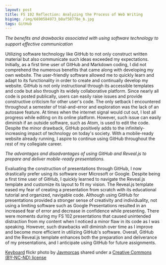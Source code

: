 ```yaml
---
layout: post
title: FS 102 Reflection: Analyzing the Process of Web Writing
bigimg: /img/6690584973_b0af50778e_b.jpg
tags: GitHub
---
```

*The beneﬁts and drawbacks associated with using software technology to support eﬀective communication*

Utilizing software technology like GitHub to not only construct written material but also communicate such ideas exceeded my expectations. Initially, as a first time user of GitHub and Markdown coding, I did not comprehend the numerous benefits that came along with developing my own website. The user-friendly software allowed me to quickly learn and adapt to its functionality in order to create and continually develop my website. GitHub is not only instructional through its accessible templates and code but also through its widely collaborative platform. Since nearly all code is posted publically, users can easily raise issues and provide constructive criticism for other user's code. The only setback I encountered throughout a semester of trial-and-error and exploration was the lack of an autosave feature. At times when the internet signal would cut out, I lost all progress while editing on its online platform. However, such issue can easily diminish if an outside software, such as Atom, is used to edit the code. Despite the minor drawback, GitHub positively adds to the infinitely-increasing impact of technology on today's society. With a mobile-ready website already running, I aspire to continue using GitHub throughout the rest of my collegiate career.

*The advantages and disadvantages of using GitHub and Reveal.js to prepare and deliver mobile-ready presentations.*

Evaluating the construction of presentations through GitHub, I now drastically prefer using its software over Microsoft or Google. Despite being a first time user of GitHub, I quickly learned to navigate the Reveal.js template and customize its layout to fit my vision. The Reveal.js template eased my fear of creating a presentation from scratch with its educational tutorial and organized, navigable code. Although using GitHub for presentations provided a stronger sense of creativity and individuality, not using a limiting software such as Google Presentations resulted in an increased fear of error and decrease in confidence while presenting. There were moments during my FS 102 presentations that caused unintended distraction from my content when I noticed a minor flaw in its code as I was speaking. However, such drawbacks will diminish over time as I improve and become more efficient in utilizing GitHub's software. Overall, GitHub and the Reveal.js template enhances both the preparation and deliverance of my presentations, and I anticipate using GitHub for future assignments. 


<a title="Keyboard" href="https://flickr.com/photos/javmorcas/6690584973">Keyboard</a> flickr photo by <a href="https://flickr.com/people/javmorcas">Javmorcas</a> shared under a <a href="https://creativecommons.org/licenses/by-nc-nd/2.0/">Creative Commons (BY-NC-ND) license</a> 
